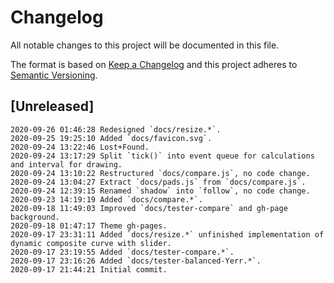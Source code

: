 # Changelog

All notable changes to this project will be documented in this file.

The format is based on [Keep a Changelog](http://keepachangelog.com/en/1.0.0/)
and this project adheres to [Semantic Versioning](http://semver.org/spec/v2.0.0.html).

## [Unreleased]

```
2020-09-26 01:46:28 Redesigned `docs/resize.*`.
2020-09-25 19:25:10 Added `docs/favicon.svg`.
2020-09-24 13:22:46 Lost+Found.
2020-09-24 13:17:29 Split `tick()` into event queue for calculations and interval for drawing.
2020-09-24 13:10:22 Restructured `docs/compare.js`, no code change.
2020-09-24 13:04:27 Extract `docs/pads.js` from `docs/compare.js`.
2020-09-24 12:39:15 Renamed `shadow` into `follow`, no code change.
2020-09-23 14:19:19 Added `docs/compare.*`.
2020-09-18 11:49:03 Improved `docs/tester-compare` and gh-page background.
2020-09-18 01:47:17 Theme gh-pages.
2020-09-17 23:31:11 Added `docs/resize.*` unfinished implementation of dynamic composite curve with slider.
2020-09-17 23:19:55 Added `docs/tester-compare.*`.
2020-09-17 23:16:26 Added `docs/tester-balanced-Yerr.*`.
2020-09-17 21:44:21 Initial commit.
```

